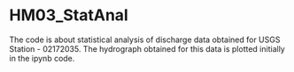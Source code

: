 # HM03_StatAnal
The code is about statistical analysis of discharge data obtained for USGS Station - 02172035. The hydrograph obtained for this data is plotted initially in the ipynb code.
